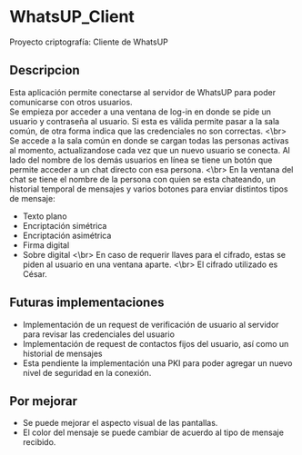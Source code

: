 # WhatsUP_Client
Proyecto criptografía: Cliente de WhatsUP

## Descripcion
Esta aplicación permite conectarse al servidor de WhatsUP para poder comunicarse con otros usuarios.  <br />
Se empieza por acceder a una ventana de log-in en donde se pide un usuario y contraseña al usuario. Si esta es válida permite pasar a la sala común, de otra forma indica que las credenciales no son correctas. <\br>
Se accede a la sala común en donde se cargan todas las personas activas al momento, actualizandose cada vez que un nuevo usuario se conecta. Al lado del nombre de los demás usuarios en línea se tiene un botón que permite acceder a un chat directo con esa persona. <\br>
En la ventana del chat se tiene el nombre de la persona con quien se esta chateando, un historial temporal de mensajes y varios botones para enviar distintos tipos de mensaje: 
+ Texto plano
+ Encriptación simétrica
+ Encriptación asimétrica
+ Firma digital
+ Sobre digital
<\br>
En caso de requerir llaves para el cifrado, estas se piden al usuario en una ventana aparte. <\br>
El cifrado utilizado es César. 

## Futuras implementaciones
- Implementación de un request de verificación de usuario al servidor para revisar las credenciales del usuario
- Implementación de request de contactos fijos del usuario, así como un historial de mensajes
- Esta pendiente la implementación una PKI para poder agregar un nuevo nivel de seguridad en la conexión. 


## Por mejorar
* Se puede mejorar el aspecto visual de las pantallas. 
* El color del mensaje se puede cambiar de acuerdo al tipo de mensaje recibido. 
